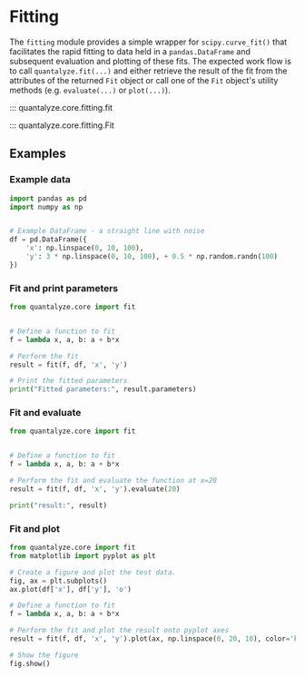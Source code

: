 # Fitting

The `fitting` module provides a simple wrapper for `scipy.curve_fit()` that facilitates the rapid fitting to data held in a `pandas.DataFrame` and subsequent evaluation and plotting of these fits. The expected work flow is to call `quantalyze.fit(...)` and either retrieve the result of the fit from the attributes of the returned `Fit` object or call one of the `Fit` object's utility methods (e.g. `evaluate(...)` or `plot(...)`).


::: quantalyze.core.fitting.fit


::: quantalyze.core.fitting.Fit



## Examples


### Example data

```python
import pandas as pd
import numpy as np


# Example DataFrame - a straight line with noise
df = pd.DataFrame({
    'x': np.linspace(0, 10, 100),
    'y': 3 * np.linspace(0, 10, 100), + 0.5 * np.random.randn(100)
})
```

### Fit and print parameters

```python
from quantalyze.core import fit


# Define a function to fit
f = lambda x, a, b: a + b*x

# Perform the fit
result = fit(f, df, 'x', 'y')

# Print the fitted parameters
print("Fitted parameters:", result.parameters)
```


### Fit and evaluate

```python
from quantalyze.core import fit


# Define a function to fit
f = lambda x, a, b: a + b*x

# Perform the fit and evaluate the function at x=20
result = fit(f, df, 'x', 'y').evaluate(20)

print("result:", result)
```


### Fit and plot

```python
from quantalyze.core import fit
from matplotlib import pyplot as plt

# Create a figure and plot the test data.
fig, ax = plt.subplots()
ax.plot(df['x'], df['y'], 'o')

# Define a function to fit
f = lambda x, a, b: a + b*x

# Perform the fit and plot the result onto pyplot axes
result = fit(f, df, 'x', 'y').plot(ax, np.linspace(0, 20, 10), color='k', linewidth=0.75, linestyle='--')

# Show the figure
fig.show()
```